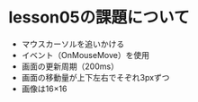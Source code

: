 # lesson05の課題について

- マウスカーソルを追いかける
- イベント（OnMouseMove）を使用
- 画面の更新周期（200ms）
- 画面の移動量が上下左右でそぞれ3pxずつ
- 画像は16×16